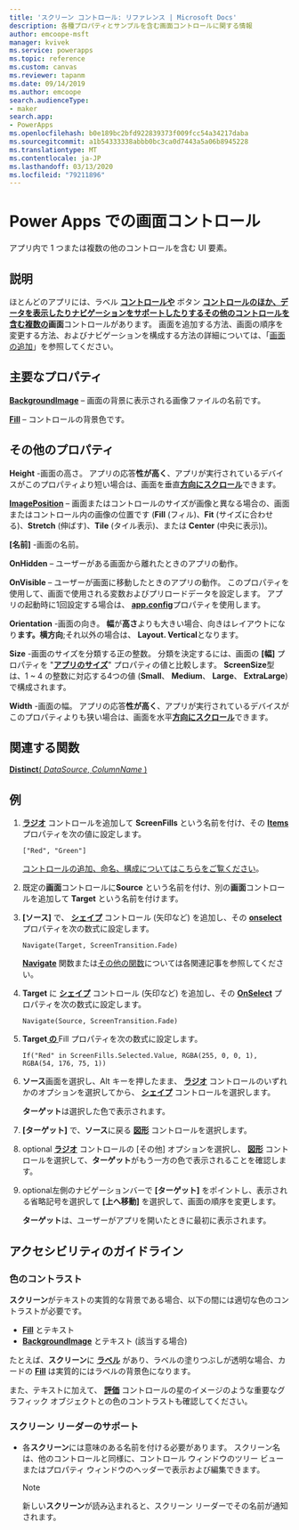 ```yaml
---
title: 'スクリーン コントロール: リファレンス | Microsoft Docs'
description: 各種プロパティとサンプルを含む画面コントロールに関する情報
author: emcoope-msft
manager: kvivek
ms.service: powerapps
ms.topic: reference
ms.custom: canvas
ms.reviewer: tapanm
ms.date: 09/14/2019
ms.author: emcoope
search.audienceType:
- maker
search.app:
- PowerApps
ms.openlocfilehash: b0e189bc2bfd922839373f009fcc54a34217daba
ms.sourcegitcommit: a1b54333338abbb0bc3ca0d7443a5a06b8945228
ms.translationtype: MT
ms.contentlocale: ja-JP
ms.lasthandoff: 03/13/2020
ms.locfileid: "79211896"
---
```

# <a name="screen-control-in-power-apps"></a>Power Apps での画面コントロール

アプリ内で 1 つまたは複数の他のコントロールを含む UI 要素。

## <a name="description"></a>説明

ほとんどのアプリには、ラベル **[ コントロールや](control-text-box.md)** ボタン **[ コントロールのほか、データを表示したりナビゲーションをサポートしたりするその他のコントロールを含む複数の](control-button.md)画面**コントロールがあります。 画面を追加する方法、画面の順序を変更する方法、およびナビゲーションを構成する方法の詳細については、「[画面の追加](../add-screen-context-variables.md)」を参照してください。

## <a name="key-properties"></a>主要なプロパティ

**[BackgroundImage](properties-visual.md)** – 画面の背景に表示される画像ファイルの名前です。

**[Fill](properties-color-border.md)** – コントロールの背景色です。

## <a name="additional-properties"></a>その他のプロパティ

**Height** -画面の高さ。 アプリの応答**性が高く**、アプリが実行されているデバイスがこのプロパティより短い場合は、画面を垂直[**方向にスクロール**](../set-aspect-ratio-portrait-landscape.md#change-screen-size-and-orientation)できます。

**[ImagePosition](properties-visual.md)** – 画面またはコントロールのサイズが画像と異なる場合の、画面またはコントロール内の画像の位置です (**Fill** (フィル)、**Fit** (サイズに合わせる)、**Stretch** (伸ばす)、**Tile** (タイル表示)、または **Center** (中央に表示))。

**[名前]** -画面の名前。

**OnHidden** – ユーザーがある画面から離れたときのアプリの動作。

**OnVisible** – ユーザーが画面に移動したときのアプリの動作。  このプロパティを使用して、画面で使用される変数およびプリロードデータを設定します。  アプリの起動時に1回設定する場合は、 [**app.config**](../functions/object-app.md#onstart-property)プロパティを使用します。

**Orientation** -画面の向き。 **幅**が**高さ**よりも大きい場合、向きはレイアウトになり**ます。横方向**;それ以外の場合は、 **Layout. Vertical**となります。

**Size** -画面のサイズを分類する正の整数。 分類を決定するには、画面の **[幅]** プロパティを "[**アプリのサイズ**](../functions/signals.md)" プロパティの値と比較します。 **ScreenSize**型は、1 ~ 4 の整数に対応する4つの値 (**Small**、 **Medium**、 **Large**、 **ExtraLarge**) で構成されます。

**Width** -画面の幅。 アプリの応答**性が高く**、アプリが実行されているデバイスがこのプロパティよりも狭い場合は、画面を水平[**方向にスクロール**](../set-aspect-ratio-portrait-landscape.md#change-screen-size-and-orientation)できます。

## <a name="related-functions"></a>関連する関数

[**Distinct**( *DataSource*, *ColumnName* )](../functions/function-distinct.md)

## <a name="example"></a>例

1. **[ラジオ](control-radio.md)** コントロールを追加して **ScreenFills** という名前を付け、その **[Items](properties-core.md)** プロパティを次の値に設定します。

    `["Red", "Green"]`

    [コントロールの追加、命名、構成についてはこちらをご覧ください](../add-configure-controls.md)。

1. 既定の**画面**コントロールに**Source** という名前を付け、別の**画面**コントロールを追加して **Target** という名前を付けます。

1. **[ソース]** で、 **[シェイプ](control-shapes-icons.md)** コントロール (矢印など) を追加し、その **[onselect](properties-core.md)** プロパティを次の数式に設定します。

    `Navigate(Target, ScreenTransition.Fade)`

    **[Navigate](../functions/function-navigate.md)** 関数または[その他の関数](../formula-reference.md)については各関連記事を参照してください。

1. **Target** に **[シェイプ](control-shapes-icons.md)** コントロール (矢印など) を追加し、その **[OnSelect](properties-core.md)** プロパティを次の数式に設定します。

    `Navigate(Source, ScreenTransition.Fade)`

1. **Target[ の ](properties-color-border.md)** Fill プロパティを次の数式に設定します。

    `If("Red" in ScreenFills.Selected.Value, RGBA(255, 0, 0, 1), RGBA(54, 176, 75, 1))`

1. **ソース**画面を選択し、Alt キーを押したまま、 **[ラジオ](control-radio.md)** コントロールのいずれかのオプションを選択してから、 **[シェイプ](control-shapes-icons.md)** コントロールを選択します。

    **ターゲット**は選択した色で表示されます。

1. **[ターゲット]** で、**ソース**に戻る **[図形](control-shapes-icons.md)** コントロールを選択します。

1. optional **[ラジオ](control-radio.md)** コントロールの [その他] オプションを選択し、 **[図形](control-shapes-icons.md)** コントロールを選択して、**ターゲット**がもう一方の色で表示されることを確認します。

1. optional左側のナビゲーションバーで **[ターゲット]** をポイントし、表示される省略記号を選択して **[上へ移動]** を選択して、画面の順序を変更します。

    **ターゲット**は、ユーザーがアプリを開いたときに最初に表示されます。

## <a name="accessibility-guidelines"></a>アクセシビリティのガイドライン

### <a name="color-contrast"></a>色のコントラスト

**スクリーン**がテキストの実質的な背景である場合、以下の間には適切な色のコントラストが必要です。

- **[Fill](properties-color-border.md)** とテキスト
- **[BackgroundImage](properties-visual.md)** とテキスト (該当する場合)

たとえば、**スクリーン**に **[ラベル](control-text-box.md)** があり、ラベルの塗りつぶしが透明な場合、カードの **[Fill](properties-color-border.md)** は実質的にはラベルの背景色になります。

また、テキストに加えて、 **[評価](control-rating.md)** コントロールの星のイメージのような重要なグラフィック オブジェクトとの色のコントラストも確認してください。

### <a name="screen-reader-support"></a>スクリーン リーダーのサポート

- 各**スクリーン**には意味のある名前を付ける必要があります。 スクリーン名は、他のコントロールと同様に、コントロール ウィンドウのツリー ビューまたはプロパティ ウィンドウのヘッダーで表示および編集できます。

    > [!NOTE]
  > 新しい**スクリーン**が読み込まれると、スクリーン リーダーでその名前が通知されます。
